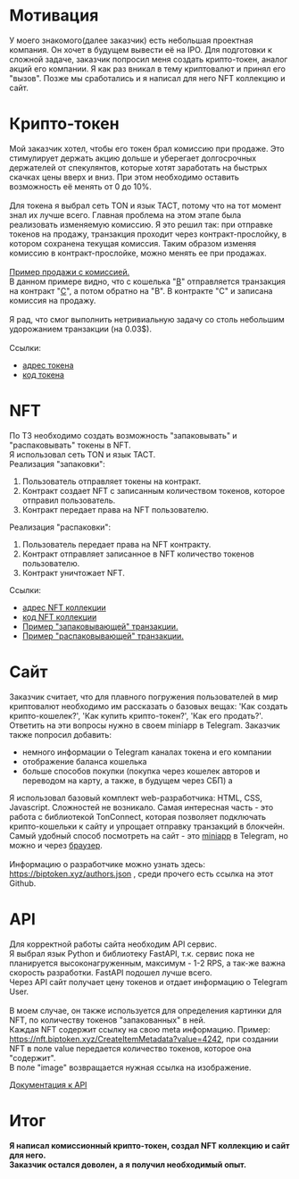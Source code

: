 
# Мотивация
У моего знакомого(далее заказчик) есть небольшая проектная компания. Он хочет в будущем вывести её на IPO. Для подготовки к сложной задаче, заказчик попросил меня создать крипто-токен, аналог акций его компании. Я как раз вникал в тему криптовалют и принял его "вызов". Позже мы сработались и я написал для него NFT коллекцию и сайт.

# Крипто-токен
Мой заказчик хотел, чтобы его токен брал комиссию при продаже. Это стимулирует держать акцию дольше и уберегает долгосрочных держателей от спекулянтов, которые хотят заработать на быстрых скачках цены вверх и вниз. При этом необходимо оставить возможность её менять от 0 до 10%.<br><br>
Для токена я выбрал сеть TON и язык TACT, потому что на тот момент знал их лучше всего. Главная проблема на этом этапе была реализовать изменяемую комиссию. Я это решил так: при отправке токенов на продажу, транзакция проходит через контракт-прослойку, в котором сохранена текущая комиссия. Таким образом изменяя комиссию в контракт-прослойке, можно менять ее при продажах.<br><br>
[Пример продажи с комиссией.](https://tonviewer.com/transaction/e605cce0988d0fde74b4a9f9f8c084d94688af93daac1c8c8e4cf9709c5382ba)<br>
В данном примере видно, что с кошелька "[B](https://tonviewer.com/EQAVJ-ULEh5jzeSkFs3gw0xXkCers2wacGau840AW_WuPfQf)" отправляется транзакция на контракт "[C](https://tonviewer.com/EQAKwGt6wEK6zvoBRVp0UDygtcCZe_nrI_VAG9ktBeqhsF3b)", а потом обратно на "B". В контракте "С" и записана комиссия на продажу.<br><br>
Я рад, что смог выполнить нетривиальную задачу со столь небольшим удорожанием транзакции (на 0.03$).<br><br>
Ссылки:
+ [адрес токена](https://tonviewer.com/EQB4bnS7oHHVfHUAS7Qb-Xjqc-ALA_Pz-_K3PqBCb5fW6XIP)
+ [код токена](https://tonviewer.com/EQB4bnS7oHHVfHUAS7Qb-Xjqc-ALA_Pz-_K3PqBCb5fW6XIP?section=code)
  <br>
# NFT
По ТЗ необходимо создать возможность "запаковывать" и "распаковывать" токены в NFT.<br>
Я использовал сеть TON и язык TACT.<br>
Реализация "запаковки":
1. Пользователь отправляет токены на контракт.
2. Контракт создает NFT с записанным количеством токенов, которое отправил пользователь.
3. Контракт передает права на NFT пользователю.

Реализация "распаковки":
1. Пользователь передает права на NFT контракту.
2. Контракт отправляет записанное в NFT количество токенов пользователю.
3. Контракт уничтожает NFT.

Ссылки:<br>
+ [адрес NFT коллекции](https://tonviewer.com/EQDhO_YVxvb3p68hqte0kNG5jdO44WQFgWdCe8GvgVkrws4Z)
+ [код NFT коллекции](https://tonviewer.com/EQDhO_YVxvb3p68hqte0kNG5jdO44WQFgWdCe8GvgVkrws4Z?section=code)
+ [Пример "запаковывающей" транзакции.](https://tonviewer.com/transaction/1dda04be37d89d9fc9ddb452e94ea391d096f6840a20a0dcefc6a5dc863cce5d)
+ [Пример "распаковывающей" транзакции.](https://tonviewer.com/transaction/305f2695c3eb2c609f589aefd4a445eed44274dde694f94798fba17d6ce2dcfe)

# Сайт
Заказчик считает, что для плавного погружения пользователей в мир криптовалют необходимо им рассказать о базовых вещах: 'Как создать крипто-кошелек?', 'Как купить крипто-токен?', 'Как его продать?'.<br>
Ответить на эти вопросы нужно в своем miniapp в Telegram. Заказчик также попросил добавить:<br>
+ немного информации о Telegram каналах токена и его компании
+ отображение баланса кошелька
+ больше способов покупки (покупка через кошелек авторов и переводом на карту, а также, в будущем через СБП)
а

Я использовал базовый комплект web-разработчика: HTML, CSS, Javascript. Сложностей не возникало. Самая интересная часть - это работа с библиотекой TonConnect, которая позволяет подключать крипто-кошельки к сайту и упрощает отправку транзакций в блокчейн.<br>
Самый удобный способ посмотреть на сайт - это <a href="https://t.me/BIPapp_bot/app">miniapp</a> в Telegram, но можно и через <a href="https://app.biptoken.xyz?tg_mode=true&wallet_connect=true">браузер</a>.<br><br>
Информацию о разработчике можно узнать здесь: https://biptoken.xyz/authors.json , среди прочего есть ссылка на этот Github.

# API 
Для корректной работы сайта необходим API сервис.<br>
Я выбрал язык Python и библиотеку FastAPI, т.к. сервис пока не планируется высоконагруженным, максимум - 1-2 RPS, а так-же важна скорость разработки. FastAPI подошел лучше всего.<br>
Через API сайт получает цену токенов и отдает информацию о Telegram User.<br><br>
В моем случае, он также используется для определения картинки для NFT, по количеству токенов "запакованных" в ней.<br>
Каждая NFT содержит ссылку на свою meta информацию. Пример: <https://nft.biptoken.xyz/CreateItemMetadata?value=4242>, при создании NFT в поле value передается количество токенов, которое она "содержит".<br>
В поле "image" возвращается нужная ссылка на изображение.<br>

[Документация к API](https://api.biptoken.xyz/docs)

# Итог
#### Я написал комиссионный крипто-токен, создал NFT коллекцию и сайт для него. <br>Заказчик остался доволен, а я получил необходимый опыт.
